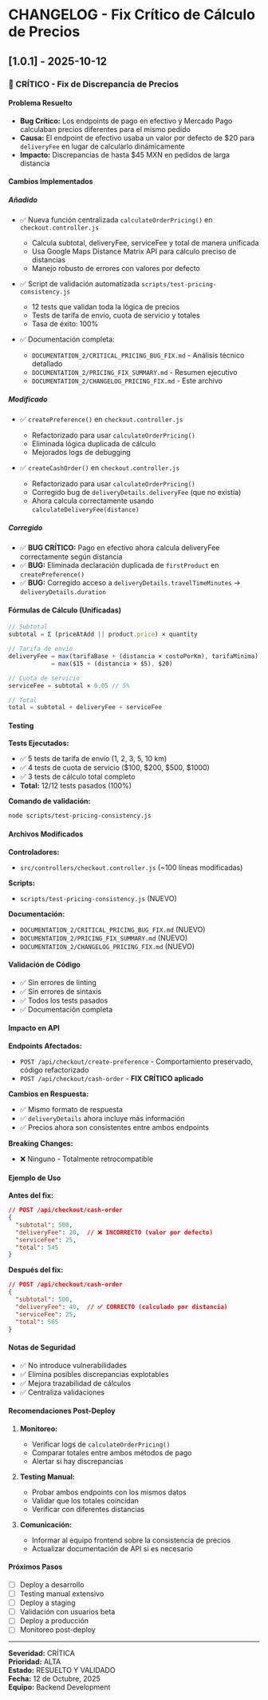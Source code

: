# CHANGELOG - Fix Crítico de Cálculo de Precios

## [1.0.1] - 2025-10-12

### 🔴 CRÍTICO - Fix de Discrepancia de Precios

#### Problema Resuelto
- **Bug Crítico:** Los endpoints de pago en efectivo y Mercado Pago calculaban precios diferentes para el mismo pedido
- **Causa:** El endpoint de efectivo usaba un valor por defecto de $20 para `deliveryFee` en lugar de calcularlo dinámicamente
- **Impacto:** Discrepancias de hasta $45 MXN en pedidos de larga distancia

#### Cambios Implementados

##### Añadido
- ✅ Nueva función centralizada `calculateOrderPricing()` en `checkout.controller.js`
  - Calcula subtotal, deliveryFee, serviceFee y total de manera unificada
  - Usa Google Maps Distance Matrix API para cálculo preciso de distancias
  - Manejo robusto de errores con valores por defecto
  
- ✅ Script de validación automatizada `scripts/test-pricing-consistency.js`
  - 12 tests que validan toda la lógica de precios
  - Tests de tarifa de envío, cuota de servicio y totales
  - Tasa de éxito: 100%

- ✅ Documentación completa:
  - `DOCUMENTATION_2/CRITICAL_PRICING_BUG_FIX.md` - Análisis técnico detallado
  - `DOCUMENTATION_2/PRICING_FIX_SUMMARY.md` - Resumen ejecutivo
  - `DOCUMENTATION_2/CHANGELOG_PRICING_FIX.md` - Este archivo

##### Modificado
- ✅ `createPreference()` en `checkout.controller.js`
  - Refactorizado para usar `calculateOrderPricing()`
  - Eliminada lógica duplicada de cálculo
  - Mejorados logs de debugging
  
- ✅ `createCashOrder()` en `checkout.controller.js`
  - Refactorizado para usar `calculateOrderPricing()`
  - Corregido bug de `deliveryDetails.deliveryFee` (que no existía)
  - Ahora calcula correctamente usando `calculateDeliveryFee(distance)`

##### Corregido
- ✅ **BUG CRÍTICO:** Pago en efectivo ahora calcula deliveryFee correctamente según distancia
- ✅ **BUG:** Eliminada declaración duplicada de `firstProduct` en `createPreference()`
- ✅ **BUG:** Corregido acceso a `deliveryDetails.travelTimeMinutes` → `deliveryDetails.duration`

#### Fórmulas de Cálculo (Unificadas)

```javascript
// Subtotal
subtotal = Σ (priceAtAdd || product.price) × quantity

// Tarifa de envío
deliveryFee = max(tarifaBase + (distancia × costoPorKm), tarifaMinima)
            = max($15 + (distancia × $5), $20)

// Cuota de servicio
serviceFee = subtotal × 0.05 // 5%

// Total
total = subtotal + deliveryFee + serviceFee
```

#### Testing

**Tests Ejecutados:**
- ✅ 5 tests de tarifa de envío (1, 2, 3, 5, 10 km)
- ✅ 4 tests de cuota de servicio ($100, $200, $500, $1000)
- ✅ 3 tests de cálculo total completo
- **Total:** 12/12 tests pasados (100%)

**Comando de validación:**
```bash
node scripts/test-pricing-consistency.js
```

#### Archivos Modificados

**Controladores:**
- `src/controllers/checkout.controller.js` (~100 líneas modificadas)

**Scripts:**
- `scripts/test-pricing-consistency.js` (NUEVO)

**Documentación:**
- `DOCUMENTATION_2/CRITICAL_PRICING_BUG_FIX.md` (NUEVO)
- `DOCUMENTATION_2/PRICING_FIX_SUMMARY.md` (NUEVO)
- `DOCUMENTATION_2/CHANGELOG_PRICING_FIX.md` (NUEVO)

#### Validación de Código

- ✅ Sin errores de linting
- ✅ Sin errores de sintaxis
- ✅ Todos los tests pasados
- ✅ Documentación completa

#### Impacto en API

**Endpoints Afectados:**
- `POST /api/checkout/create-preference` - Comportamiento preservado, código refactorizado
- `POST /api/checkout/cash-order` - **FIX CRÍTICO aplicado**

**Cambios en Respuesta:**
- ✅ Mismo formato de respuesta
- ✅ `deliveryDetails` ahora incluye más información
- ✅ Precios ahora son consistentes entre ambos endpoints

**Breaking Changes:**
- ❌ Ninguno - Totalmente retrocompatible

#### Ejemplo de Uso

**Antes del fix:**
```json
// POST /api/checkout/cash-order
{
  "subtotal": 500,
  "deliveryFee": 20,  // ❌ INCORRECTO (valor por defecto)
  "serviceFee": 25,
  "total": 545
}
```

**Después del fix:**
```json
// POST /api/checkout/cash-order
{
  "subtotal": 500,
  "deliveryFee": 40,  // ✅ CORRECTO (calculado por distancia)
  "serviceFee": 25,
  "total": 565
}
```

#### Notas de Seguridad

- ✅ No introduce vulnerabilidades
- ✅ Elimina posibles discrepancias explotables
- ✅ Mejora trazabilidad de cálculos
- ✅ Centraliza validaciones

#### Recomendaciones Post-Deploy

1. **Monitoreo:**
   - Verificar logs de `calculateOrderPricing()`
   - Comparar totales entre ambos métodos de pago
   - Alertar si hay discrepancias

2. **Testing Manual:**
   - Probar ambos endpoints con los mismos datos
   - Validar que los totales coincidan
   - Verificar con diferentes distancias

3. **Comunicación:**
   - Informar al equipo frontend sobre la consistencia de precios
   - Actualizar documentación de API si es necesario

#### Próximos Pasos

- [ ] Deploy a desarrollo
- [ ] Testing manual extensivo
- [ ] Deploy a staging
- [ ] Validación con usuarios beta
- [ ] Deploy a producción
- [ ] Monitoreo post-deploy

---

**Severidad:** CRÍTICA  
**Prioridad:** ALTA  
**Estado:** RESUELTO Y VALIDADO  
**Fecha:** 12 de Octubre, 2025  
**Equipo:** Backend Development

